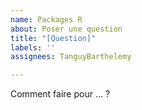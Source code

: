 ```yaml
---
name: Packages R
about: Poser une question
title: "[Question]"
labels: ''
assignees: TanguyBarthelemy

---
```


Comment faire pour ... ?
